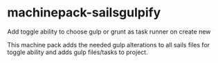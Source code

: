 # machinepack-sailsgulpify
Add toggle ability to choose gulp or grunt as task runner on create new

This machine pack adds the needed gulp alterations to all sails files for toggle ability and adds gulp files/tasks to project.
